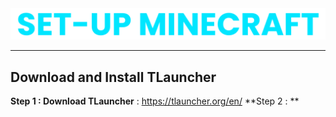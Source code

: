 <div align="center"> <img src="assets/texts/setup-mc.png"> </div>

---

## Download and Install TLauncher

**Step 1 : Download TLauncher** : https://tlauncher.org/en/
**Step 2 : **
